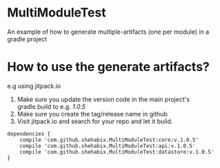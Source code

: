 # MultiModuleTest
An example of how to generate multiple-artifacts (one per module) in a gradle project


# How to use the generate artifacts?

e.g using jitpack.io

1. Make sure you update the version code in the main project's gradle.build to e.g. *1.0.5*
2. Make sure you create the tag/release name in github
3. Visit jitpack.io and search for your repo and let it build.

```
dependencies {
    compile 'com.github.shehabix.MultiModuleTest:core:v.1.0.5'
    compile 'com.github.shehabix.MultiModuleTest:api:v.1.0.5'
    compile 'com.github.shehabix.MultiModuleTest:datastore:v.1.0.5'
}
```
